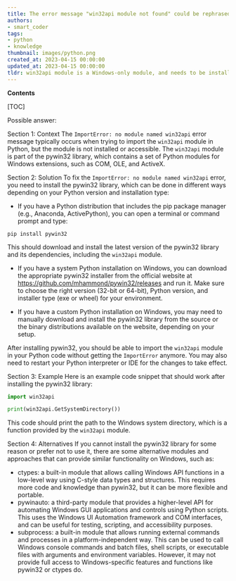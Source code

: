 ```yaml
---
title: The error message "win32api module not found" could be rephrased as "importerror unable to locate win32api module."
authors:
- smart_coder
tags:
- python
- knowledge
thumbnail: images/python.png
created_at: 2023-04-15 00:00:00
updated_at: 2023-04-15 00:00:00
tldr: win32api module is a Windows-only module, and needs to be installed separately in Python before it can be used.
---
```


**Contents**

[TOC]

Possible answer:

Section 1: Context
The `ImportError: no module named win32api` error message typically occurs when trying to import the `win32api` module in Python, but the module is not installed or accessible. The `win32api` module is part of the pywin32 library, which contains a set of Python modules for Windows extensions, such as COM, OLE, and ActiveX.

Section 2: Solution
To fix the `ImportError: no module named win32api` error, you need to install the pywin32 library, which can be done in different ways depending on your Python version and installation type:

- If you have a Python distribution that includes the pip package manager (e.g., Anaconda, ActivePython), you can open a terminal or command prompt and type:
```
pip install pywin32
```
This should download and install the latest version of the pywin32 library and its dependencies, including the `win32api` module.

- If you have a system Python installation on Windows, you can download the appropriate pywin32 installer from the official website at https://github.com/mhammond/pywin32/releases and run it. Make sure to choose the right version (32-bit or 64-bit), Python version, and installer type (exe or wheel) for your environment.

- If you have a custom Python installation on Windows, you may need to manually download and install the pywin32 library from the source or the binary distributions available on the website, depending on your setup.

After installing pywin32, you should be able to import the `win32api` module in your Python code without getting the `ImportError` anymore. You may also need to restart your Python interpreter or IDE for the changes to take effect.

Section 3: Example
Here is an example code snippet that should work after installing the pywin32 library:
```python
import win32api

print(win32api.GetSystemDirectory())
```
This code should print the path to the Windows system directory, which is a function provided by the `win32api` module.

Section 4: Alternatives
If you cannot install the pywin32 library for some reason or prefer not to use it, there are some alternative modules and approaches that can provide similar functionality on Windows, such as:
- ctypes: a built-in module that allows calling Windows API functions in a low-level way using C-style data types and structures. This requires more code and knowledge than pywin32, but it can be more flexible and portable.
- pywinauto: a third-party module that provides a higher-level API for automating Windows GUI applications and controls using Python scripts. This uses the Windows UI Automation framework and COM interfaces, and can be useful for testing, scripting, and accessibility purposes.
- subprocess: a built-in module that allows running external commands and processes in a platform-independent way. This can be used to call Windows console commands and batch files, shell scripts, or executable files with arguments and environment variables. However, it may not provide full access to Windows-specific features and functions like pywin32 or ctypes do.
